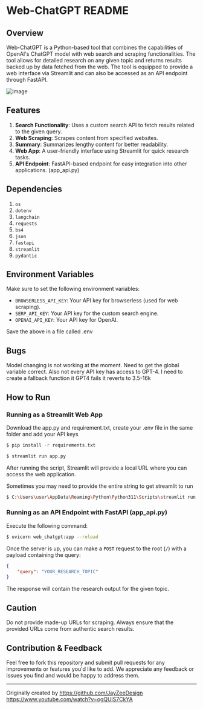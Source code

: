 # Web-ChatGPT README

## Overview
Web-ChatGPT is a Python-based tool that combines the capabilities of OpenAI's ChatGPT model with web search and scraping functionalities. The tool allows for detailed research on any given topic and returns results backed up by data fetched from the web. The tool is equipped to provide a web interface via Streamlit and can also be accessed as an API endpoint through FastAPI.

![image](https://github.com/JackInSightsV2/Web-ChatGPT/assets/99128415/1a3ed656-707f-4f2c-8473-9e0b5bb3626f)

## Features
1. **Search Functionality**: Uses a custom search API to fetch results related to the given query.
2. **Web Scraping**: Scrapes content from specified websites.
3. **Summary**: Summarizes lengthy content for better readability.
4. **Web App**: A user-friendly interface using Streamlit for quick research tasks.
5. **API Endpoint**: FastAPI-based endpoint for easy integration into other applications. (app_api.py)

## Dependencies
1. `os`
2. `dotenv`
3. `langchain`
4. `requests`
5. `bs4`
6. `json`
7. `fastapi`
8. `streamlit`
9. `pydantic`

## Environment Variables
Make sure to set the following environment variables:

- `BROWSERLESS_API_KEY`: Your API key for browserless (used for web scraping).
- `SERP_API_KEY`: Your API key for the custom search engine.
- `OPENAI_API_KEY`: Your API key for OpenAI.

Save the above in a file called .env

## Bugs

Model changing is not working at the moment. Need to get the global variable correct. Also not every API key has access to GPT-4. I need to create a fallback function it GPT4 fails it reverts to 3.5-16k


## How to Run

### Running as a Streamlit Web App

Download the app.py and requirement.txt, create your .env file in the same folder and add your API keys

```bash
$ pip install -r requirements.txt
```

```bash
$ streamlit run app.py
```

After running the script, Streamlit will provide a local URL where you can access the web application.

Sometimes you may need to provide the entire string to get streamlit to run

```bash
$ C:\Users\user\AppData\Roaming\Python\Python311\Scripts\streamlit run "D:/Coding/Research Bot/app.py"
```

### Running as an API Endpoint with FastAPI (app_api.py)

Execute the following command:

```bash
$ uvicorn web_chatgpt:app --reload
```

Once the server is up, you can make a `POST` request to the root (`/`) with a payload containing the query:

```json
{
    "query": "YOUR_RESEARCH_TOPIC"
}
```

The response will contain the research output for the given topic.

## Caution

Do not provide made-up URLs for scraping. Always ensure that the provided URLs come from authentic search results.

## Contribution & Feedback

Feel free to fork this repository and submit pull requests for any improvements or features you'd like to add. We appreciate any feedback or issues you find and would be happy to address them.

---

Originally created by https://github.com/JayZeeDesign
https://www.youtube.com/watch?v=ogQUlS7CkYA
